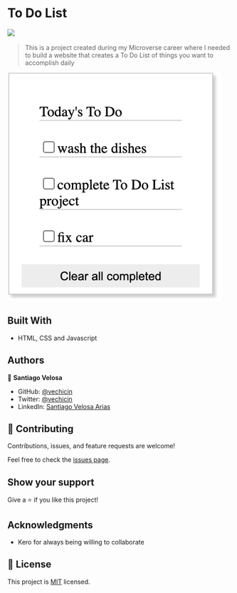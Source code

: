 # To Do List
![](https://img.shields.io/badge/Microverse-blueviolet)

> This is a project created during my Microverse career where I needed to build a website that creates a To Do List of things you want to accomplish daily

![screenshot](./screenshot.png)

## Built With

- HTML, CSS and Javascript

## Authors

👤 **Santiago Velosa**

- GitHub: [@vechicin](https://github.com/vechicin)
- Twitter: [@vechicin](https://twitter.com/vechicin)
- LinkedIn: [Santiago Velosa Arias](https://www.linkedin.com/in/santiago-velosa-arias-5b7543112/)

## 🤝 Contributing

Contributions, issues, and feature requests are welcome!

Feel free to check the [issues page](https://github.com/vechicin/Hello-Microverse/issues).

## Show your support

Give a ⭐️ if you like this project!

## Acknowledgments

  - Kero for always being willing to collaborate

## 📝 License

This project is [MIT](./MIT.md) licensed.
